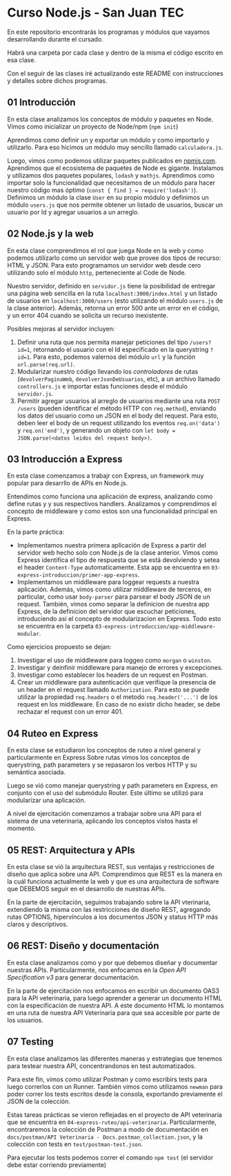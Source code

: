 # Curso Node.js - San Juan TEC
En este repositorio encontrarás los programas y módulos que vayamos desarrollando durante el cursado. 

Habrá una carpeta por cada clase y dentro de la misma el código escrito en esa clase. 

Con el seguir de las clases iré actualizando este README con instrucciones y detalles sobre dichos programas.

## 01 Introducción
En esta clase analizamos los conceptos de módulo y paquetes en Node. Vimos como inicializar un proyecto de Node/npm (`npm init`)

Aprendimos como definir un y exportar un módulo y como importarlo y utilizarlo. Para eso hicimos un módulo muy sencillo llamado `calculadora.js`.

Luego, vimos como podemos utilizar paquetes publicados en [npmjs.com](npmjs.com). Aprendimos que el ecosistema de paquetes de Node es gigante. Instalamos y utilizamos dos paquetes populares, `lodash` y `mathjs`. Aprendimos como importar solo la funcionalidad que necesitamos de un módulo para hacer nuestro código mas óptimo (`const { find } = require('lodash')`). Definimos un módulo la clase `User` en su propio módulo y definimos un módulo `users.js` que nos permite obtener un listado de usuarios, buscar un usuario por Id y agregar usuarios a un arreglo.

## 02 Node.js y la web
En esta clase comprendimos el rol que juega Node en la web y como podemos utilizarlo como un servidor web que provee dos tipos de recurso: HTML y JSON. Para esto programamos un servidor web desde cero utilizando solo el módulo `http`, perteneciente al Code de Node.

Nuestro servidor, definido en `servidor.js` tiene la posibilidad de entregar una página web sencilla en la ruta `localhost:3000/index.html` y un listado de usuarios en `localhost:3000/users` (esto utilizando el módulo `users.js` de la clase anterior). Además, retorna un error 500 ante un error en el código, y un error 404 cuando se solicita un recurso inexistente.

Posibles mejoras al servidor incluyen:
1. Definir una ruta que nos permita manejar peticiones del tipo `/users?id=1`, retornando el usuario con el Id especificado en la querystring `?id=1`. Para esto, podemos valernos del módulo `url` y la función `url.parse(req.url)`.
2. Modularizar nuestro código llevando los _controladores_ de rutas (`devolverPaginaWeb`, `devolverJsonDeUsuarios`, etc), a un archivo llamado `controllers.js` e importar estas funciones desde el módulo `servidor.js`.
3. Permitir agregar usuarios al arreglo de usuarios mediante una ruta `POST /users` (pueden identificar el método HTTP con `req.method`), enviando los datos del usuario como un JSON en el body del request. Para esto, deben leer el body de un request utilizando los eventos `req.on('data')` y `req.on('end')`, y generando un objeto con `let body = JSON.parse(<datos leidos del request body>)`. 

## 03 Introducción a Express
En esta clase comenzamos a trabajr con Express, un framework muy popular para desarrllo de APIs en Node.js.

Entendimos como funciona una aplicación de express, analizando como define rutas y y sus respectivos handlers. Analizamos y comprendimos el concepto de middleware y como estos son una funcionalidad principal en Express.

En la parte práctica: 

- Implementamos nuestra primera aplicación de Express a partir del servidor web hecho solo con Node.js de la clase anterior. Vimos como Express identifica el tipo de respuesta que se está devolviendo y setea el header `Content-Type` automaticamente. Esta app se encuentra en `03-express-introduccion/primer-app-express`.
- Implementamos un middleware para loggear requests a nuestra aplicación. Además, vimos como utilizar middleware de terceros, en particular, como usar `body-parser` para parsear el body JSON de un request. También, vimos como separar la definicion de nuestra app Express, de la definicion del servidor que escuchar peticiones, introduciendo asi el concepto de modularizacion en Express. Todo esto se encuentra en la carpeta `03-express-introduccion/app-middleware-modular`.

Como ejercicios propuesto se dejan:
1. Investigar el uso de middleware para loggeo como `morgan` o `winston`.
2. Investigar y deinfinir middleware para manejo de errores y excepciones.
3. Investigar como establecer los headers de un request en Postman.
4. Crear un middleware para autenticación que verifique la presencia de un header en el request llamado `Authorization`. Para esto se puede utilizar la propiedad `req.headers` o el metodo `req.header('...')` de los request en los middleware. En caso de no existir dicho header, se debe rechazar el request con un error 401. 

## 04 Ruteo en Express
En esta clase se estudiaron los conceptos de ruteo a nivel general y particularmente en Express
Sobre rutas vimos los conceptos de querystring, path parameters y se repasaron los verbos HTTP y su semántica asociada. 

Luego se vió como manejar querystring y path parameters en Express, en conjunto con el uso del submódulo Router. Este último se utilizó para modularizar una aplicación. 

A nivel de ejercitación comenzamos a trabajar sobre una API para el sistema de una veterinaria, aplicando los conceptos vistos hasta el momento.

## 05 REST: Arquitectura y APIs
En esta clase se vió la arquitectura REST, sus ventajas y restricciones de diseño que aplica sobre una API. Comprendimos que REST es la manera en la cuál funciona actualmente la web y que es una arquitectura de software que DEBEMOS seguir en el desarrollo de nuestras APIs.

En la parte de ejercitación, seguimos trabajando sobre la API vterinaria, extendiendo la misma con las restricciones de diseño REST, agregando rutas OPTIONS, hipervínculos a los documentos JSON y status  HTTP más claros y descriptivos.

## 06 REST: Diseño y documentación
En esta clase analizamos como y por que debemos diseñar y documentar nuestras APIs. Particularmente, nos enfocamos en la _Open API Specification v3_ para generar documentación.

En la parte de ejercitación nos enfocamos en escribir un documento OAS3 para la API veterinaria, para luego aprender a generar un documento HTML con la especificación de nuestra API. A este documento HTML lo montamos en una ruta de nuestra API Veterinaria para que sea accesible por parte de los usuarios.

## 07 Testing
En esta clase analizamos las diferentes maneras y estrategias que tenemos para testear nuestra API, concentrandonos en test automatizados.

Para este fin, vimos como utilizar Postman y como escribirs tests para luego correrlos con un Runner. También vimos como utilizamos `newman` para poder correr los tests escritos desde la consola, exportando previamente el JSON de la colección.

Estas tareas prácticas se vieron reflejadas en el proyecto de API veterinaria que se encuentra en `04-express-ruteo/api-veterinaria`. Particularmente, encontraremos la colección de Postman a modo de documentación en `docs/postman/API Veterinaria - Docs.postman_collection.json`, y la colección con tests en `test/postman-test.json`. 

Para ejecutar los tests podemos correr el comando `npm test` (el servidor debe estar corriendo previamente)